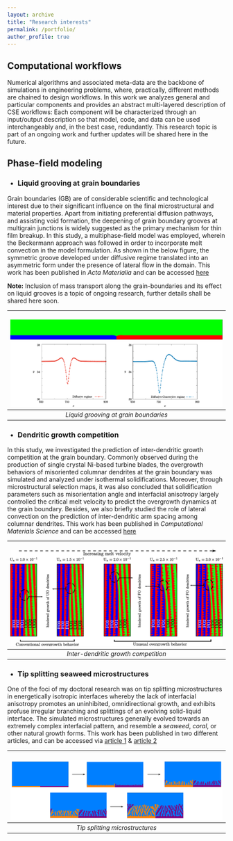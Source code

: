```yaml
---
layout: archive
title: "Research interests"
permalink: /portfolio/
author_profile: true
---
```



## Computational workflows
 
Numerical algorithms and associated meta-data are the backbone of simulations in engineering problems, where, practically, different methods are chained to design workflows. In this work we analyzes general and particular components and provides an abstract multi-layered description of CSE workflows: Each component will be characterized through an input/output description so that model, code, and data can be used interchangeably and, in the best case, redundantly. This research topic is part of an ongoing work and further updates will be shared here in the future. 

## Phase-field modeling 

* ### Liquid grooving at grain boundaries

Grain boundaries (GB) are of considerable scientific and technological interest due to their significant influence on the final microstructural and material properties. Apart from initiating preferential diffusion pathways, and assisting void formation, the deepening of grain boundary grooves at multigrain junctions is widely suggested as the primary mechanism
for thin film breakup. In this study, a multiphase-field model was employed, wherein the Beckermann approach  was followed in order to incorporate melt convection in the model formulation. As shown in the below figure, the symmetric groove developed under diffusive regime translated into an asymmetric form under the presence of lateral flow in the domain. This work has been published in *Acta Materialia* and can be accessed [here](https://www.sciencedirect.com/science/article/abs/pii/S1359645420309228) 

**Note:** Inclusion of mass transport along the grain-boundaries and its effect on liquid grooves is a topic of ongoing research, further details shall be shared here soon. 
 

| <br/><img src='/images/liquid_groove2.png'> | 
|:--:| 
| *Liquid grooving at grain boundaries* |
 
 
 
* ### Dendritic growth competition
In this study, we investigated the prediction of inter-dendritic growth competition at the grain boundary. Commonly observed during the production of single crystal Ni-based turbine blades, the overgrowth behaviors of misoriented columnar dendrites at the grain boundary was simulated and analyzed under isothermal solidifications. Moreover, through microstructural selection maps, it was also concluded that solidification parameters such as misorientation angle and interfacial anisotropy largely controlled the critical melt velocity to predict the overgrowth dynamics at the grain boundary. Besides, we also briefly studied the role of lateral convection on the prediction of inter-dendritic arm spacing among columnar dendrites. This work has been published in *Computational Materials Science* and can be accessed [here](https://www.sciencedirect.com/science/article/abs/pii/S0927025620304559) 


| <br/><img src='/images/dendrite_growth.png'> | 
|:--:| 
| *Inter-dendritic growth competition* |

* ### Tip splitting seaweed microstructures
One of the foci of my doctoral research was on tip splitting microstructures in energetically isotropic interfaces whereby the lack of interfacial anisotropy promotes an uninhibited, omnidirectional growth, and exhibits profuse irregular branching and splittings of an evolving solid-liquid interface. The simulated microstructures generally evolved towards an extremely complex interfacial pattern, and resemble a *seaweed*, *coral*, or other natural growth forms. This work has been published in two different articles, and can be accessed via [article 1](https://www.sciencedirect.com/science/article/abs/pii/S0927025619304951) & [article 2](https://www.mdpi.com/2075-4701/12/3/376)

| <br/><img src='/images/seaweed_micro2.png'> | 
|:--:| 
| *Tip splitting microstructures* |

